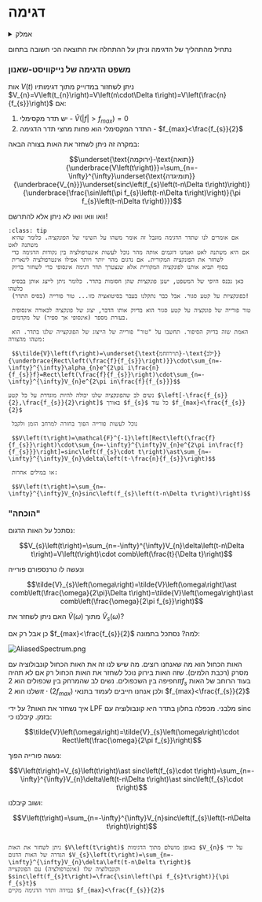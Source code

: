 # דגימה

<details>
  <summary>אמלק</summary>

ניתן לשחזר את האות $V\left(t\right)$ באופן מושלם מתוך הדגימות $V_{n}$ על ידי
הגדרה של האות הדגום

$$V_{s}\left(t\right)=\sum_{n=-\infty}^{\infty}V_{n}\delta\left(t-n\Delta t\right)$$

וקונבולוציה שלו (אינטרפולציה) עם הפונקצייה $sinc\left(f_{s}t\right)=\frac{\sin\left(\pi f_{s}t\right)}{\pi f_{s}t}$
במידה ותדר הדגימה מקיים $f_{max}<\frac{f_{s}}{2}$

כלומר

$$\underset{\text{ירוקמה}-\text{תואה}}{\underbrace{V\left(t\right)}}=\sum_{n=-\infty}^{\infty}\underset{\text{תומיגדה}}{\underbrace{V_{n}}}\underset{sinc\left(f_{s}\left(t-n\Delta t\right)\right)}{\underbrace{\frac{\sin\left(\pi f_{s}\left(t-n\Delta t\right)\right)}{\pi f_{s}\left(t-n\Delta t\right)}}}$$

</details>

נתחיל מהתהליך של הדגימה וניתן על ההתחלה את התוצאה הכי חשובה בתחום

### משפט הדגימה של נייקוויסט-שאנון
אות $V\left(t\right)$ ניתן לשחזור במדוייק מתוך דגימותיו
$V_{n}=V\left(t_{n}\right)=V\left(n\cdot\Delta t\right)=V\left(\frac{n}{f_{s}}\right)$
אם:
1. יש תדר מקסימלי - $\tilde{V}\left(\left|f\right|>f_{max}\right)=0$
2. התדר המקסימלי הוא פחות מחצי תדר הדגימה - $f_{max}<\frac{f_{s}}{2}$

במקרה זה ניתן לשחזר את האות בצורה הבאה:

$$\underset{\text{ירוקמה}-\text{תואה}}{\underbrace{V\left(t\right)}}=\sum_{n=-\infty}^{\infty}\underset{\text{תומיגדה}}{\underbrace{V_{n}}}\underset{sinc\left(f_{s}\left(t-n\Delta t\right)\right)}{\underbrace{\frac{\sin\left(\pi f_{s}\left(t-n\Delta t\right)\right)}{\pi f_{s}\left(t-n\Delta t\right)}}}$$

וואו וואו וואו לא ניתן אלא להתרשם!

```{admonition} קצת אינטואיציה 
:class: tip
 אם אומרים לנו שתדר הדגימה מוגבל זה אומר משהו על השינוי של הפונקציה. כלומר שהיא משתנה לאט
 אם היא משתנה לאט ואנחנו דוגמים אותה מהר נוכל לעשות אינטרפולציה בין נקודות הדגימה כדי
 לשחזר את הפונקציה המקורית. אם נדגום מהר יותר ויותר אפילו אינטרפולציה לינארית
 בסוף תביא אותנו לפונקציה המקורית אלא שנצטרך תדר דגימה אינסופי כדי לשחזר בדיוק
 
 כאן נכנס היופי של המשפט, ישנן פונקציות שהן חסומות בתדר. כלומר ניתן לייצג אותן בבסיס כלשהו
 (בסיס התדר) כפונקציות על קטע סגור. אבל כבר נתקלנו בעבר בסיטואציה כזו... טור פורייה!
 
 טור פורייה של פונקציה על קטע סגור הוא בדיוק אותו הדבר, יצוג של פונקציה לכאורה אינסופית
 בעזרת מספר (אינסופי אך ספיר) של מקדמים.
 
 האמת שזה בדיוק הסיפור. תחשבו על "טור" פורייה של הייצוג של הפונקצייה שלנו בתדר. הוא משהו מהצורה:
 
 $$\tilde{V}\left(f\right)=\underset{\text{תוירוזחמ}-\text{ילב}}{\underbrace{Rect\left(\frac{f}{f_{s}}\right)}}\cdot\sum_{n=-\infty}^{\infty}\alpha_{n}e^{2\pi i\frac{n}{f_{s}}f}=Rect\left(\frac{f}{f_{s}}\right)\cdot\sum_{n=-\infty}^{\infty}V_{n}e^{2\pi in\frac{f}{f_{s}}}$$
 
נשים לב שהפונקציה שלנו יכולה להיות מוגדרת על כל קטע $\left[-\frac{f_{s}}{2},\frac{f_{s}}{2}\right]$ באורך $f_{s}$ כל עוד $f_{max}<\frac{f_{s}}{2}$ 

 נוכל לעשות פורייה הפוך בחזרה למרחב הזמן ולקבל
 
 $$V\left(t\right)=\mathcal{F}^{-1}\left[Rect\left(\frac{f}{f_{s}}\right)\cdot\sum_{n=-\infty}^{\infty}V_{n}e^{2\pi in\frac{f}{f_{s}}}\right]=sinc\left(f_{s}\cdot t\right)\ast\sum_{n=-\infty}^{\infty}V_{n}\delta\left(t-\frac{n}{f_{s}}\right)$$
 
 או במילים אחרות:
 
 $$V\left(t\right)=\sum_{n=-\infty}^{\infty}V_{n}sinc\left(f_{s}\left(t-n\Delta t\right)\right)$$

``` 

### "הוכחה"

נסתכל על האות הדגום:

$$V_{s}\left(t\right)=\sum_{n=-\infty}^{\infty}V_{n}\delta\left(t-n\Delta t\right)=V\left(t\right)\cdot comb\left(\frac{t}{\Delta t}\right)$$

ונעשה לו טרנספורם פורייה

$$\tilde{V}_{s}\left(\omega\right)=\tilde{V}\left(\omega\right)\ast comb\left(\frac{\omega}{2\pi}\Delta t\right)=\tilde{V}\left(\omega\right)\ast comb\left(\frac{\omega}{2\pi f_{s}}\right)$$

האם ניתן לשחזר את $\tilde{V}\left(\omega\right)$ מתוך $\tilde{V}_{s}\left(\omega\right)$?

כן אבל רק אם $f_{max}<\frac{f_{s}}{2}$ למה? נסתכל בתמונה:

![AliasedSpectrum.png](images/AliasedSpectrum.png)

האות הכחול הוא מה שאנחנו רוצים. מה שיש לנו זה את האות הכחול קונבולוציה עם מסרק (רכבת הלמים). שזה האות בירוק
נוכל לשחזר את האות הכחול רק אם לא תהיה חפיפה בין השכפולים. נשים לב שהמרחק בין שכפולים
הוא $2\pi f_{s}$ בעוד הרוחב של האות שלנו הוא $2\pi\cdot\left(2f_{max}\right)$
ולכן אנחנו חייבים לעמוד בתנאי $f_{max}<\frac{f_{s}}{2}$

איך נשחזר את האות? על ידי LPF מלבני. מכפלה בחלון בתדר היא קונבולוציה עם sinc בזמן.
קיבלנו כי:

$$\tilde{V}\left(\omega\right)=\tilde{V}_{s}\left(\omega\right)\cdot Rect\left(\frac{\omega}{2\pi f_{s}}\right)$$

נעשה פורייה הפוך:

$$V\left(t\right)=V_{s}\left(t\right)\ast sinc\left(f_{s}\cdot t\right)=\sum_{n=-\infty}^{\infty}V_{n}\delta\left(t-n\Delta t\right)\ast sinc\left(f_{s}\cdot t\right)$$

ושוב קיבלנו:

$$V\left(t\right)=\sum_{n=-\infty}^{\infty}V_{n}sinc\left(f_{s}\left(t-n\Delta t\right)\right)$$

```{admonition} שחזור אידאלי

ניתן לשחזר את האות $V\left(t\right)$ באופן מושלם מתוך הדגימות $V_{n}$ על ידי
הגדרה של האות הדגום $V_{s}\left(t\right)=\sum_{n=-\infty}^{\infty}V_{n}\delta\left(t-n\Delta t\right)$
וקונבולוציה שלו (אינטרפולציה) עם הפונקצייה $sinc\left(f_{s}t\right)=\frac{\sin\left(\pi f_{s}t\right)}{\pi f_{s}t}$
במידה ותדר הדגימה מקיים $f_{max}<\frac{f_{s}}{2}$

```

